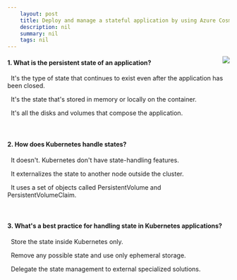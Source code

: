```yaml
---
    layout: post
    title: Deploy and manage a stateful application by using Azure Cosmos DB and Azure Kubernetes Service - Understand state management in Kubernetes
    description: nil
    summary: nil
    tags: nil
---
```



 <a target="_blank" href="https://docs.microsoft.com/en-us/learn/modules/aks-manage-application-state/2-understand-state-management/"><i class="fas fa-external-link-alt"></i> </a>
 <img align="right" src="https://docs.microsoft.com/en-us/learn/achievements/aks-manage-application-state.svg">
####  1. What is the persistent state of an application?


<i class='fas fa-check-square' style='color: Dodgerblue;'></i> &nbsp;&nbsp;It's the type of state that continues to exist even after the application has been closed.

<i class='far fa-square'></i> &nbsp;&nbsp;It's the state that's stored in memory or locally on the container.

<i class='far fa-square'></i> &nbsp;&nbsp;It's all the disks and volumes that compose the application.
<br />
<br />
<br />

####  2. How does Kubernetes handle states?


<i class='far fa-square'></i> &nbsp;&nbsp;It doesn't. Kubernetes don't have state-handling features.

<i class='far fa-square'></i> &nbsp;&nbsp;It externalizes the state to another node outside the cluster.

<i class='fas fa-check-square' style='color: Dodgerblue;'></i> &nbsp;&nbsp;It uses a set of objects called PersistentVolume and PersistentVolumeClaim.
<br />
<br />
<br />

####  3. What's a best practice for handling state in Kubernetes applications?


<i class='far fa-square'></i> &nbsp;&nbsp;Store the state inside Kubernetes only.

<i class='far fa-square'></i> &nbsp;&nbsp;Remove any possible state and use only ephemeral storage.

<i class='fas fa-check-square' style='color: Dodgerblue;'></i> &nbsp;&nbsp;Delegate the state management to external specialized solutions.
<br />
<br />
<br />
